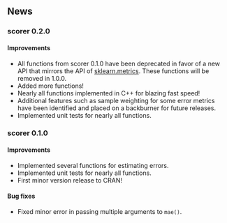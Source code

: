 ## News

### scorer 0.2.0

#### Improvements

* All functions from scorer 0.1.0 have been deprecated in favor of a new API that mirrors the API of [sklearn.metrics](http://scikit-learn.org/stable/modules/classes.html#sklearn-metrics-metrics). These functions will be removed in 1.0.0.
* Added more functions!
* Nearly all functions implemented in C++ for blazing fast speed!
* Additional features such as sample weighting for some error metrics have been identified and placed on a backburner for future releases.
* Implemented unit tests for nearly all functions.

### scorer 0.1.0

#### Improvements

* Implemented several functions for estimating errors.
* Implemented unit tests for nearly all functions.
* First minor version release to CRAN!
  
#### Bug fixes

* Fixed minor error in passing multiple arguments to `mae()`.
